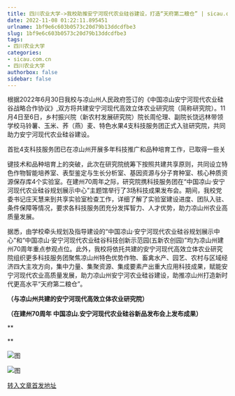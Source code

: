 ```yaml
---
title: 四川农业大学->我校助推安宁河现代农业硅谷建设，打造“天府第二粮仓” | sicau.com.cn
date: 2022-11-08 01:22:11.895451
urlname: 1bf9e6c603b0573c20d79b13ddcdfbe3
slug: 1bf9e6c603b0573c20d79b13ddcdfbe3
tags: 
- 四川农业大学
categories:
- sicau.com.cn
- 四川农业大学
authorbox: false
sidebar: false
---
```

根据2022年6月30日我校与凉山州人民政府签订的《中国凉山安宁河现代农业硅谷战略合作协议》,双方将共建安宁河现代高效立体农业研究院（简称研究院）。11月4日至6日，乡村振兴院（新农村发展研究院）院长周伦理、副院长饶远林带领学校马铃薯、玉米、荞（燕）麦、特色水果4支科技服务团正式入驻研究院，共同助力安宁河现代农业硅谷建设。

首批4支科技服务团已在凉山州开展多年科技推广和品种培育工作，已取得一些关
<!--more-->
键技术和品种培育上的突破，此次在研究院统筹下按照共建共享原则，共同设立特色作物智能培养室、表型鉴定与生长分析室、基因资源与分子育种室、核心种质资源保存库4个实验室。在建州70周年之际，研究院携科技服务团在“中国凉山·安宁河现代农业硅谷规划展示中心”主题馆举行了3场科技成果发布会。期间，我校党委书记庄天慧来到共享实验室检查工作，详细了解了实验室建设进度、团队入驻、条件保障等情况，要求各科技服务团充分发挥智力、人才优势，助力凉山州农业高质量发展。

据悉，由学校牵头规划及指导建设的“中国凉山·安宁河现代农业硅谷规划展示中心”和“中国凉山·安宁河现代农业硅谷科技创新示范园(五新农创园)”均为凉山州建州70周年重点参观点位。此外，我校将依托共建的安宁河现代高效立体农业研究院组织更多科技服务团聚焦凉山州特色优势作物、畜禽水产、园艺、农村与区域经济四大主攻方向，集中力量、集聚资源、集成要素产出重大应用科技成果，赋能安宁河现代农业高质量发展，助力凉山州安宁河农业硅谷建设，助推凉山州打造新时代更高水平“天府第二粮仓”。

**（与凉山州共建的安宁河现代高效立体农业研究院）**

**（在建州70周年 中国凉山.安宁河现代农业硅谷新品发布会上发布成果）**  

**  

**

![图](https://news.sicau.edu.cn/__local/5/27/47/89E9102C7D3B313C15BB823FECF_B08E36D5_2A27D.jpg)

![图](https://news.sicau.edu.cn/__local/7/AF/97/1AD9946BF37BFB512E20609F112_B8F1F0A3_23073.jpg)

[转入文章首发地址](https://news.sicau.edu.cn/info/1078/70109.htm)
